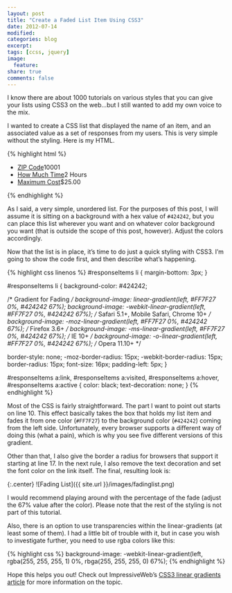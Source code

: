 ```yaml
---
layout: post
title: "Create a Faded List Item Using CSS3"
date: 2012-07-14
modified:
categories: blog
excerpt:
tags: [ccss, jquery]
image:
  feature:
share: true
comments: false
---
```

I know there are about 1000 tutorials on various styles that you can give your lists using CSS3 on the web…but I still wanted to add my own voice to the mix.

I wanted to create a CSS list that displayed the name of an item, and an associated value as a set of responses from my users. This is very simple without the styling. Here is my HTML.

{% highlight html %}
<ul id="responseItems">
    <li><a class="answerLink" href="/questions/1">ZIP Code</a><span class="answer">10001</span></li>
    <li><a class="answerLink" href="/questions/3">How Much Time</a><span class="answer">2 Hours</span></li>
    <li><a class="answerLink" href="/questions/4">Maximum Cost</a><span class="answer">$25.00</span></li>
</ul>
{% endhighlight %}

As I said, a very simple, unordered list. For the purposes of this post, I will assume it is sitting on a background with a hex value of `#424242`, but you can place this list wherever you want and on whatever color background you want (that is outside the scope of this post, however). Adjust the colors accordingly.

Now that the list is in place, it’s time to do just a quick styling with CSS3. I’m going to show the code first, and then describe what’s happening.

{% highlight css linenos %}
#responseItems li {
  margin-bottom: 3px;
}

#responseItems li
{
  background-color: #424242;

  /* Gradient for Fading */
  background-image: linear-gradient(left, #FF7F27 0%, #424242 67%);
  background-image: -webkit-linear-gradient(left, #FF7F27 0%, #424242 67%); /* Safari 5.1+, Mobile Safari, Chrome 10+ */
  background-image: -moz-linear-gradient(left, #FF7F27 0%, #424242 67%); /* Firefox 3.6+ */
  background-image: -ms-linear-gradient(left, #FF7F27 0%, #424242 67%); /* IE 10+ */
  background-image: -o-linear-gradient(left, #FF7F27 0%, #424242 67%); /* Opera 11.10+ */

  border-style: none;
  -moz-border-radius: 15px;
  -webkit-border-radius: 15px;
  border-radius: 15px;
  font-size: 16px;
  padding-left: 5px;
}

#responseItems a:link, #responseItems a:visited, #responseItems a:hover, #responseItems a:active
{
  color: black;
  text-decoration: none;
}
{% endhighlight %}

Most of the CSS is fairly straightforward. The part I want to point out starts on line 10. This effect basically takes the box that holds my list item and fades it from one color (`#FF7F27`) to the background color (`#424242`) coming from the left side. Unfortunately, every browser supports a different way of doing this (what a pain), which is why you see five different versions of this gradient.

Other than that, I also give the border a radius for browsers that support it starting at line 17. In the next rule, I also remove the text decoration and set the font color on the link itself. The final, resulting look is:

{:.center}
![Fading List]({{ site.url }}/images/fadinglist.png)

I would recommend playing around with the percentage of the fade (adjust the 67% value after the color). Please note that the rest of the styling is not part of this tutorial.

Also, there is an option to use transparencies within the linear-gradients (at least some of them). I had a little bit of trouble with it, but in case you wish to investigate further, you need to use rgba colors like this:

{% highlight css %}
background-image: -webkit-linear-gradient(left, rgba(255, 255, 255, 1) 0%, rbga(255, 255, 255, 0) 67%);
{% endhighlight %}

Hope this helps you out! Check out ImpressiveWeb’s [CSS3 linear gradients article](http://www.impressivewebs.com/css3-linear-gradient-syntax/) for more information on the topic.
